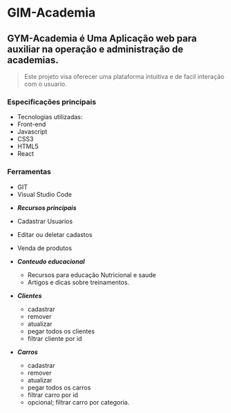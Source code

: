 

# GIM-Academia

## GYM-Academia é Uma Aplicação web para auxiliar na operação e administração de academias.

> Este projeto visa oferecer uma plataforma intuitiva e de facil interação com o usuario.


### Especificações principais

* Tecnologias utilizadas:
* Front-end
* Javascript
* CSS3
* HTML5
* React

### Ferramentas 
  * GIT
  * Visual Studio Code

- ***Recursos principais***
 - Cadastrar Usuarios
 - Editar ou deletar cadastos
 - Venda de produtos

- ***Conteudo educacional***
  - Recursos para educação Nutricional e saude
  - Artigos e dicas sobre treinamentos.



- ***Clientes***
  - cadastrar
  - remover
  - atualizar
  - pegar todos os clientes
  - filtrar cliente por id

- ***Carros***
  - cadastrar
  - remover
  - atualizar
  - pegar todos os carros
  - filtrar carro por id
  - opcional; filtrar carro por categoria.
